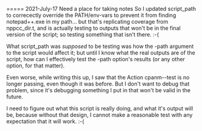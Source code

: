 ===== 2021-July-17
Need a place for taking notes
So I updated script_path to correcectly override the PATH/env-vars to prevent it
from finding notepad++.exe in my path... but that's replicating coverage from
nppcc_dir.t, and is actually testing to outputs that won't be in the final
version of the script; so testing something that isn't there. :-(

What script_path was _supposed_ to be testing was how the -path argument to the
script would affect it; but until I know what the real outputs are of the
script, how can I effectively test the -path option's results (or any other
option, for that matter).

Even worse, while writing this up, I saw that the Action cpanm--test is
no longer passing, even though it was before.  But I don't want to debug that
problem, since it's debugging something I put in that won't be valid in the
future.

I need to figure out what this script is really doing, and what it's output
will be, because without that design, I cannot make a reasonable test with
any expectation that it will work. :-(
